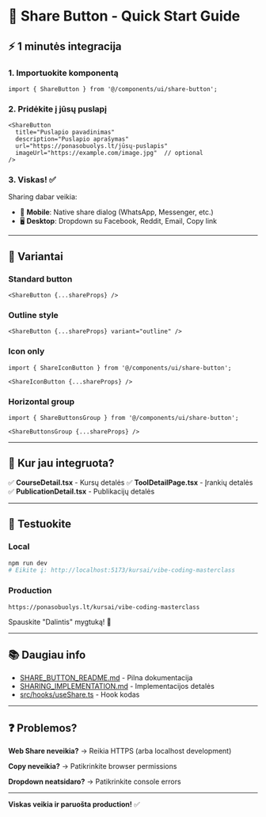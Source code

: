 # 🚀 Share Button - Quick Start Guide

## ⚡ 1 minutės integracija

### 1. Importuokite komponentą

```tsx
import { ShareButton } from '@/components/ui/share-button';
```

### 2. Pridėkite į jūsų puslapį

```tsx
<ShareButton
  title="Puslapio pavadinimas"
  description="Puslapio aprašymas"
  url="https://ponasobuolys.lt/jūsų-puslapis"
  imageUrl="https://example.com/image.jpg"  // optional
/>
```

### 3. Viskas! ✅

Sharing dabar veikia:
- 📱 **Mobile**: Native share dialog (WhatsApp, Messenger, etc.)
- 🖥️ **Desktop**: Dropdown su Facebook, Reddit, Email, Copy link

---

## 🎨 Variantai

### Standard button
```tsx
<ShareButton {...shareProps} />
```

### Outline style
```tsx
<ShareButton {...shareProps} variant="outline" />
```

### Icon only
```tsx
import { ShareIconButton } from '@/components/ui/share-button';

<ShareIconButton {...shareProps} />
```

### Horizontal group
```tsx
import { ShareButtonsGroup } from '@/components/ui/share-button';

<ShareButtonsGroup {...shareProps} />
```

---

## 📍 Kur jau integruota?

✅ **CourseDetail.tsx** - Kursų detalės
✅ **ToolDetailPage.tsx** - Įrankių detalės
✅ **PublicationDetail.tsx** - Publikacijų detalės

---

## 🧪 Testuokite

### Local
```bash
npm run dev
# Eikite į: http://localhost:5173/kursai/vibe-coding-masterclass
```

### Production
```
https://ponasobuolys.lt/kursai/vibe-coding-masterclass
```

Spauskite "Dalintis" mygtuką! 🎉

---

## 📚 Daugiau info

- [SHARE_BUTTON_README.md](src/components/ui/SHARE_BUTTON_README.md) - Pilna dokumentacija
- [SHARING_IMPLEMENTATION.md](SHARING_IMPLEMENTATION.md) - Implementacijos detalės
- [src/hooks/useShare.ts](src/hooks/useShare.ts) - Hook kodas

---

## ❓ Problemos?

**Web Share neveikia?**
→ Reikia HTTPS (arba localhost development)

**Copy neveikia?**
→ Patikrinkite browser permissions

**Dropdown neatsidaro?**
→ Patikrinkite console errors

---

**Viskas veikia ir paruošta production!** ✅
